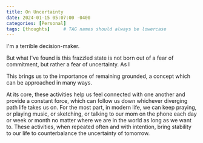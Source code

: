 ```yaml
---
title: On Uncertainty
date: 2024-01-15 05:07:00 -0400
categories: [Personal]
tags: [thoughts]     # TAG names should always be lowercase
---
```


I'm a terrible decision-maker. 

But what I've found is this frazzled state is not born out of a fear of commitment, but rather a fear of uncertainty. As I 

This brings us to the importance of remaining grounded, a concept which can be approached in many ways. 

At its core, these activities help us feel connected with one another and provide a constant force, which can follow us down whichever diverging path life takes us on. For the most part, in modern life, we can keep praying, or playing music, or sketching, or talking to our mom on the phone each day or week or month no matter where we are in the world as long as we want to. These activities, when repeated often and with intention, bring stability to our life to counterbalance the uncertainty of tomorrow.


